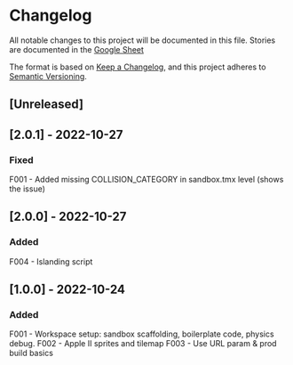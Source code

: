 # Changelog

All notable changes to this project will be documented in this file.
Stories are documented in the [Google Sheet](https://docs.google.com/spreadsheets/d/13b3E--tV5_pL1qsZSG30b8ikwGA62dSdgp5JDE4nkDE/edit?usp=sharing)

The format is based on [Keep a Changelog](https://keepachangelog.com/en/1.0.0/),
and this project adheres to [Semantic Versioning](https://semver.org/spec/v2.0.0.html).

## [Unreleased]

## [2.0.1] - 2022-10-27

### Fixed

F001 - Added missing COLLISION_CATEGORY in sandbox.tmx level (shows the issue)

## [2.0.0] - 2022-10-27

### Added

F004 - Islanding script

## [1.0.0] - 2022-10-24

### Added

F001 - Workspace setup: sandbox scaffolding, boilerplate code, physics debug.
F002 - Apple II sprites and tilemap
F003 - Use URL param & prod build basics
